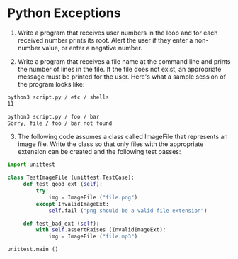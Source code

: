 # Python Exceptions

1. Write a program that receives user numbers in the loop and for each received number prints its root. Alert the user if they enter a non-number value, or enter a negative number.

2. Write a program that receives a file name at the command line and prints the number of lines in the file. If the file does not exist, an appropriate message must be printed for the user. Here's what a sample session of the program looks like:

```bash
python3 script.py / etc / shells
11

python3 script.py / foo / bar
Sorry, file / foo / bar not found
```
3. The following code assumes a class called ImageFile that represents an image file. Write the class so that only files with the appropriate extension can be created and the following test passes:

```py
import unittest

class TestImageFile (unittest.TestCase):
     def test_good_ext (self):
         try:
             img = ImageFile ("file.png")
         except InvalidImageExt:
             self.fail ("png should be a valid file extension")

     def test_bad_ext (self):
         with self.assertRaises (InvalidImageExt):
             img = ImageFile ("file.mp3")

unittest.main ()
```